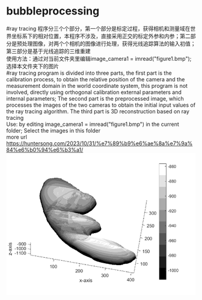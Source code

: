 # bubbleprocessing  
#ray tracing 程序分三个个部分，第一个部分是标定过程，获得相机和测量域在世界坐标系下的相对位置，本程序不涉及，直接采用正交的标定外参和内参；第二部分是预处理图像，对两个个相机的图像进行处理，获得光线追踪算法的输入初值；第三部分是基于光线追踪的三维重建  
使用方法：通过对当前文件夹里编辑image_camera1 = imread("figure1.bmp");选择本文件夹下的图片  
#ray tracing program is divided into three parts, the first part is the calibration process, to obtain the relative position of the camera and the measurement domain in the world coordinate system, this program is not involved, directly using orthogonal calibration external parameters and internal parameters; The second part is the preprocessed image, which processes the images of the two cameras to obtain the initial input values of the ray tracing algorithm. The third part is 3D reconstruction based on ray tracing  
Use: by editing image_camera1 = imread("figure1.bmp") in the current folder; Select the images in this folder  
more url https://huntersong.com/2023/10/31/%e7%89%b9%e6%ae%8a%e7%9a%84%e6%b0%94%e6%b3%a1/  
![image](https://github.com/huntersong/bubbleprocessing/blob/main/bubbleimagegit/51bubble.png)
